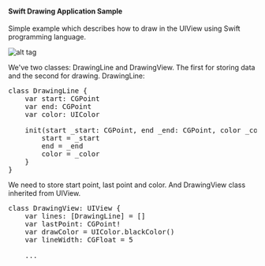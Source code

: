 <h4>Swift Drawing Application Sample</h4>

Simple example which describes how to draw in the UIView using Swift programming language.

![alt tag](https://raw.github.com/maximbilan/ios_swift_drawing_app/master/img/img1.png)

We've two classes: DrawingLine and DrawingView. The first for storing data and the second for drawing.
DrawingLine:

<pre>
class DrawingLine {
	var start: CGPoint
	var end: CGPoint
	var color: UIColor
	
	init(start _start: CGPoint, end _end: CGPoint, color _color: UIColor!) {
		start = _start
		end = _end
		color = _color
	}
}
</pre>

We need to store start point, last point and color.
And DrawingView class inherited from UIView.

<pre>
class DrawingView: UIView {
	var lines: [DrawingLine] = []
	var lastPoint: CGPoint!
	var drawColor = UIColor.blackColor()
	var lineWidth: CGFloat = 5
	
	...
</pre>
